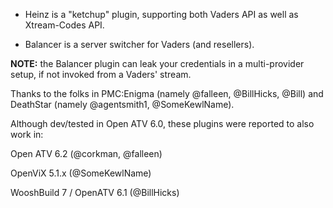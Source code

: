 * Heinz is a "ketchup" plugin, supporting both Vaders API as well as Xtream-Codes API.

* Balancer is a server switcher for Vaders (and resellers).

**NOTE:** the Balancer plugin can leak your credentials in a multi-provider setup, if not
invoked from a Vaders' stream.

Thanks to the folks in PMC:Enigma (namely @falleen, @BillHicks, @Bill) and DeathStar (namely @agentsmith1, @SomeKewlName).

Although dev/tested in Open ATV 6.0, these plugins were reported to also work in:

Open ATV 6.2 (@corkman, @falleen)

OpenViX 5.1.x (@SomeKewlName)

WooshBuild 7 / OpenATV 6.1 (@BillHicks)
